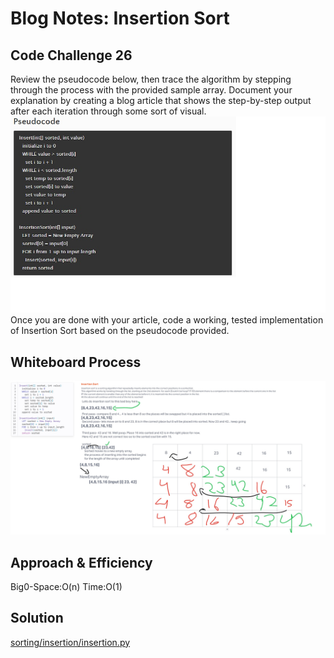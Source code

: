 # Blog Notes: Insertion Sort

## Code Challenge 26
Review the pseudocode below, then trace the algorithm by stepping through the process with the provided sample array. Document your explanation by creating a blog article that shows the step-by-step output after each iteration through some sort of visual.
![pseudocode example](pseudoCC26.jpg)
Once you are done with your article, code a working, tested implementation of Insertion Sort based on the pseudocode provided.

## Whiteboard Process
![code challenge 26](CC26.jpg)

## Approach & Efficiency
Big0-Space:O(n)
Time:O(1)

## Solution
[sorting/insertion/insertion.py](sorting/insertion/insertion.py)